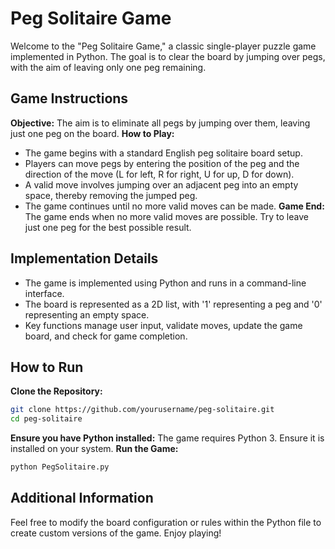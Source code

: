  # Peg Solitaire Game

Welcome to the "Peg Solitaire Game," a classic single-player puzzle game implemented in Python. The goal is to clear the board by jumping over pegs, with the aim of leaving only one peg remaining.

## Game Instructions
**Objective:** The aim is to eliminate all pegs by jumping over them, leaving just one peg on the board.
**How to Play:**
   - The game begins with a standard English peg solitaire board setup.
   - Players can move pegs by entering the position of the peg and the direction of the move (L for left, R for right, U for up, D for down).
   - A valid move involves jumping over an adjacent peg into an empty space, thereby removing the jumped peg.
   - The game continues until no more valid moves can be made.
**Game End:** The game ends when no more valid moves are possible. Try to leave just one peg for the best possible result.

## Implementation Details
- The game is implemented using Python and runs in a command-line interface.
- The board is represented as a 2D list, with '1' representing a peg and '0' representing an empty space.
- Key functions manage user input, validate moves, update the game board, and check for game completion.

## How to Run
**Clone the Repository:**
   ```bash
   git clone https://github.com/yourusername/peg-solitaire.git
   cd peg-solitaire
   ```
**Ensure you have Python installed:** The game requires Python 3. Ensure it is installed on your system.
**Run the Game:**
   ```bash
   python PegSolitaire.py
   ```

## Additional Information
Feel free to modify the board configuration or rules within the Python file to create custom versions of the game. Enjoy playing!
